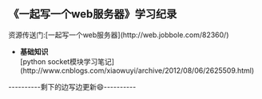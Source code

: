 <h2><strong>《一起写一个web服务器》学习纪录</h2></strong>
资源传送门:[一起写一个web服务器](http://web.jobbole.com/82360/)</br>
<ul>
<li><strong>基础知识</strong></br>
[python
socket模块学习笔记](http://www.cnblogs.com/xiaowuyi/archive/2012/08/06/2625509.html)</li>
</ul>
----------剩下的边写边更新😄----------
